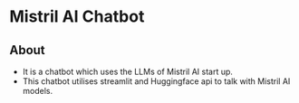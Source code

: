 # Mistril AI Chatbot


## About
- It is a chatbot which uses the LLMs of Mistril AI start up. 
- This chatbot utilises streamlit and Huggingface api to talk with Mistril AI models.
